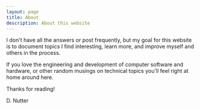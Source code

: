 ```yaml
---
layout: page
title: About
description: About this website
---
```


<p class="message">
I don't have all the answers or post frequently, but my goal for this website is to document topics I find interesting, learn more, and improve myself and others in the process.
</p>

If you love the engineering and development of computer software and hardware, or other random musings on technical topics you'll feel right at home around here.

Thanks for reading!

D. Nutter
